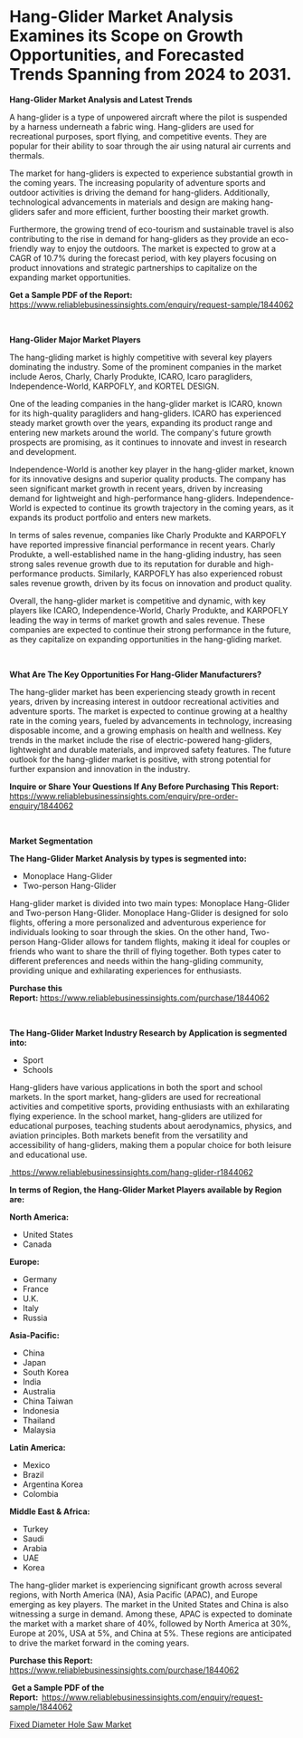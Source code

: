 <p><h1>Hang-Glider Market Analysis Examines its Scope on Growth Opportunities, and Forecasted Trends Spanning from 2024 to 2031.</h1></p><p><strong>Hang-Glider Market Analysis and Latest Trends</strong></p>
<p><p>A hang-glider is a type of unpowered aircraft where the pilot is suspended by a harness underneath a fabric wing. Hang-gliders are used for recreational purposes, sport flying, and competitive events. They are popular for their ability to soar through the air using natural air currents and thermals.</p><p>The market for hang-gliders is expected to experience substantial growth in the coming years. The increasing popularity of adventure sports and outdoor activities is driving the demand for hang-gliders. Additionally, technological advancements in materials and design are making hang-gliders safer and more efficient, further boosting their market growth.</p><p>Furthermore, the growing trend of eco-tourism and sustainable travel is also contributing to the rise in demand for hang-gliders as they provide an eco-friendly way to enjoy the outdoors. The market is expected to grow at a CAGR of 10.7% during the forecast period, with key players focusing on product innovations and strategic partnerships to capitalize on the expanding market opportunities.</p></p>
<p><strong>Get a Sample PDF of the Report:&nbsp;</strong> <a href="https://www.reliablebusinessinsights.com/enquiry/request-sample/1844062">https://www.reliablebusinessinsights.com/enquiry/request-sample/1844062</a></p>
<p>&nbsp;</p>
<p><strong>Hang-Glider Major Market Players</strong></p>
<p><p>The hang-gliding market is highly competitive with several key players dominating the industry. Some of the prominent companies in the market include Aeros, Charly, Charly Produkte, ICARO, Icaro paragliders, Independence-World, KARPOFLY, and KORTEL DESIGN. </p><p>One of the leading companies in the hang-glider market is ICARO, known for its high-quality paragliders and hang-gliders. ICARO has experienced steady market growth over the years, expanding its product range and entering new markets around the world. The company's future growth prospects are promising, as it continues to innovate and invest in research and development.</p><p>Independence-World is another key player in the hang-glider market, known for its innovative designs and superior quality products. The company has seen significant market growth in recent years, driven by increasing demand for lightweight and high-performance hang-gliders. Independence-World is expected to continue its growth trajectory in the coming years, as it expands its product portfolio and enters new markets.</p><p>In terms of sales revenue, companies like Charly Produkte and KARPOFLY have reported impressive financial performance in recent years. Charly Produkte, a well-established name in the hang-gliding industry, has seen strong sales revenue growth due to its reputation for durable and high-performance products. Similarly, KARPOFLY has also experienced robust sales revenue growth, driven by its focus on innovation and product quality.</p><p>Overall, the hang-glider market is competitive and dynamic, with key players like ICARO, Independence-World, Charly Produkte, and KARPOFLY leading the way in terms of market growth and sales revenue. These companies are expected to continue their strong performance in the future, as they capitalize on expanding opportunities in the hang-gliding market.</p></p>
<p>&nbsp;</p>
<p><strong>What Are The Key Opportunities For Hang-Glider Manufacturers?</strong></p>
<p><p>The hang-glider market has been experiencing steady growth in recent years, driven by increasing interest in outdoor recreational activities and adventure sports. The market is expected to continue growing at a healthy rate in the coming years, fueled by advancements in technology, increasing disposable income, and a growing emphasis on health and wellness. Key trends in the market include the rise of electric-powered hang-gliders, lightweight and durable materials, and improved safety features. The future outlook for the hang-glider market is positive, with strong potential for further expansion and innovation in the industry.</p></p>
<p><strong>Inquire or Share Your Questions If Any Before Purchasing This Report:</strong> <a href="https://www.reliablebusinessinsights.com/enquiry/pre-order-enquiry/1844062">https://www.reliablebusinessinsights.com/enquiry/pre-order-enquiry/1844062</a></p>
<p>&nbsp;</p>
<p><strong>Market Segmentation</strong></p>
<p><strong>The Hang-Glider Market Analysis by types is segmented into:</strong></p>
<p><ul><li>Monoplace Hang-Glider</li><li>Two-person Hang-Glider</li></ul></p>
<p><p>Hang-glider market is divided into two main types: Monoplace Hang-Glider and Two-person Hang-Glider. Monoplace Hang-Glider is designed for solo flights, offering a more personalized and adventurous experience for individuals looking to soar through the skies. On the other hand, Two-person Hang-Glider allows for tandem flights, making it ideal for couples or friends who want to share the thrill of flying together. Both types cater to different preferences and needs within the hang-gliding community, providing unique and exhilarating experiences for enthusiasts.</p></p>
<p><strong>Purchase this Report:&nbsp;</strong><a href="https://www.reliablebusinessinsights.com/purchase/1844062">https://www.reliablebusinessinsights.com/purchase/1844062</a></p>
<p>&nbsp;</p>
<p><strong>The Hang-Glider Market Industry Research by Application is segmented into:</strong></p>
<p><ul><li>Sport</li><li>Schools</li></ul></p>
<p><p>Hang-gliders have various applications in both the sport and school markets. In the sport market, hang-gliders are used for recreational activities and competitive sports, providing enthusiasts with an exhilarating flying experience. In the school market, hang-gliders are utilized for educational purposes, teaching students about aerodynamics, physics, and aviation principles. Both markets benefit from the versatility and accessibility of hang-gliders, making them a popular choice for both leisure and educational use.</p></p>
<p><a href="https://www.reliablebusinessinsights.com/hang-glider-r1844062">&nbsp;https://www.reliablebusinessinsights.com/hang-glider-r1844062</a></p>
<p><strong>In terms of Region, the Hang-Glider Market Players available by Region are:</strong></p>
<p>
    <p> <strong> North America: </strong>
        <ul>
            <li>United States</li>
            <li>Canada</li>
        </ul>
        </p> 
    <p> <strong> Europe: </strong>
        <ul>
            <li>Germany</li>
            <li>France</li>
            <li>U.K.</li>
            <li>Italy</li>
            <li>Russia</li>
        </ul>
        </p> 
    <p> <strong> Asia-Pacific: </strong>
        <ul>
            <li>China</li>
            <li>Japan</li>
            <li>South Korea</li>
            <li>India</li>
            <li>Australia</li>
            <li>China Taiwan</li>
            <li>Indonesia</li>
            <li>Thailand</li>
            <li>Malaysia</li>
        </ul>
        </p> 
    <p> <strong> Latin America: </strong>
        <ul>
            <li>Mexico</li>
            <li>Brazil</li>
            <li>Argentina Korea</li>
            <li>Colombia</li>
        </ul>
        </p> 
    <p> <strong> Middle East & Africa: </strong>
        <ul>
            <li>Turkey</li>
            <li>Saudi</li>
            <li>Arabia</li>
            <li>UAE</li>
            <li>Korea</li>
        </ul>
    </p>
    </p>
<p><p>The hang-glider market is experiencing significant growth across several regions, with North America (NA), Asia Pacific (APAC), and Europe emerging as key players. The market in the United States and China is also witnessing a surge in demand. Among these, APAC is expected to dominate the market with a market share of 40%, followed by North America at 30%, Europe at 20%, USA at 5%, and China at 5%. These regions are anticipated to drive the market forward in the coming years.</p></p>
<p><strong>Purchase this Report: </strong><a href="https://www.reliablebusinessinsights.com/purchase/1844062">https://www.reliablebusinessinsights.com/purchase/1844062</a></p>
<p>&nbsp;<strong>Get a Sample PDF of the Report:&nbsp;&nbsp;</strong><a href="https://www.reliablebusinessinsights.com/enquiry/request-sample/1844062">https://www.reliablebusinessinsights.com/enquiry/request-sample/1844062</a></p>
<p><strong></strong></p>
<p><p><a href="https://github.com/rslnowrouzi/Market-Research-Report-List-1/blob/main/fixed-diameter-hole-saw-market.md">Fixed Diameter Hole Saw Market</a></p></p>